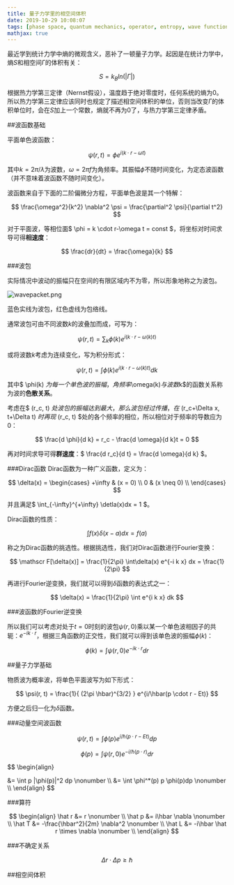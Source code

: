 ```yaml
---
title: 量子力学里的相空间体积
date: 2019-10-29 10:08:07
tags: [phase space, quantum mechanics, operator, entropy, wave function]
mathjax: true
---
```


最近学到统计力学中熵的微观含义，恶补了一顿量子力学。起因是在统计力学中，熵$S$和相空间$\Gamma$的体积有关：

$$ S = k_Bln(|\Gamma|) $$

根据热力学第三定律（Nernst假设），温度趋于绝对零度时，任何系统的熵为0。所以热力学第三定律应该同时也规定了描述相空间体积的单位，否则当改变$\Gamma$的体积单位时，会在$S$加上一个常数，熵就不再为0了，与热力学第三定律矛盾。

##波函数基础

平面单色波函数：

$$ \psi(r,t) = \phi e^{i(k \cdot r-\omega t)} $$

其中$k=2\pi/\lambda$为波数，$\omega=2\pi f$为角频率。其振幅$\phi$不随时间变化，为定态波函数（并不意味着波函数不随时间变化）。

波函数来自于下面的二阶偏微分方程，平面单色波是其一个特解：

$$ \frac{\omega^2}{k^2} \nabla^2 \psi = \frac{\partial^2 \psi}{\partial t^2} $$

对于平面波，等相位面$ \phi = k \cdot r-\omega t = const $，将坐标对时间求导可得**相速度**：

$$ \frac{dr}{dt} = \frac{\omega}{k} $$

###波包

实际情况中波动的振幅只在空间的有限区域内不为零，所以形象地称之为波包。

![wavepacket.png](https://i.loli.net/2019/11/03/Xu8MKqIgdv3o1G5.png)

蓝色实线为波包，红色虚线为包络线。

通常波包可由不同波数$k$的波叠加而成，可写为：

$$ \psi(r, t) = \sum_k \phi(k) e^{i(k \cdot r-\omega(k)t)} $$

或将波数$k$考虑为连续变化，写为积分形式：

$$ \psi(r, t) = \int \phi(k)e^{i(k \cdot r - \omega(k)t)} dk $$

其中$ \phi(k) $为每一个单色波的振幅，角频率$\omega(k)$与波数$k$的函数关系称为波的**色散关系**。

考虑在$ (r_c, t) $处波包的振幅达到最大，那么波包经过传播，在$ (r_c+\Delta x, t+\Delta t) $时再现$ (r_c, t) $处的各个频率的相位，所以相位对于频率的导数应为0：

$$ \frac{d \phi}{d k} = r_c - \frac{d \omega}{d k}t = 0 $$

再对时间求导可得**群速度**：$ \frac{d r_c}{d t} = \frac{d \omega}{d k} $。

###Dirac函数
Dirac函数为一种广义函数，定义为：

$$
\delta(x) =
\begin{cases}
+\infty & (x = 0) \\
0 & (x \neq 0) \\
\end{cases}
$$

并且满足$ \int_{-\infty}^{+\infty} \detla(x)dx = 1 $。

Dirac函数的性质：

$$ \int f(x)\delta(x-a)dx = f(a) $$

称之为Dirac函数的挑选性。根据挑选性，我们对Dirac函数进行Fourier变换：

$$ \mathscr F[\delta(x)] = \frac{1}{2\pi} \int\delta(x) e^{-i k x} dx = \frac{1}{2\pi} $$

再进行Fourier逆变换，我们就可以得到$\delta$函数的表达式之一：

$$ \delta(x) = \frac{1}{2\pi} \int e^{i k x} dk $$

###波函数的Fourier逆变换

所以我们可以考虑对处于$t=0$时刻的波包$\psi(r, 0)$乘以某一个单色波相因子的共轭：$e^{-ik \cdot r}$，根据三角函数的正交性，我们就可以得到该单色波的振幅$\phi(k)$：

$$ \phi(k) = \int \psi(r, 0)e^{-ik \cdot r} dr $$

##量子力学基础

物质波为概率波，将单色平面波写为如下形式：

$$ \psi(r, t) = \frac{1}{ (2\pi \hbar)^{3/2} } e^{i/\hbar(p \cdot r - Et)} $$

方便之后归一化为$\delta$函数。

###动量空间波函数

$$ \psi(r, t) = \int \phi(p)e^{i/\hbar(p \cdot r - Et)} dp $$

$$ \phi(p) = \int \psi(r, 0)e^{-i/\hbar(p \cdot r)} dr $$

$$
\begin{align}
<p> &= \int p |\phi(p)|^2 dp \nonumber \\
    &= \int \phi^*(p) p \phi(p)dp \nonumber \\
\end{align}
$$

###算符

$$
\begin{align}
\hat r &= r \nonumber \\
\hat p &= i\hbar \nabla \nonumber \\
\hat T &= -\frac{\hbar^2}{2m} \nabla^2 \nonumber \\
\hat L &= -i\hbar \hat r \times \nabla \nonumber \\
\end{align}
$$

###不确定关系

$$ \Delta r \cdot \Delta p \ge \hbar $$

##相空间体积
